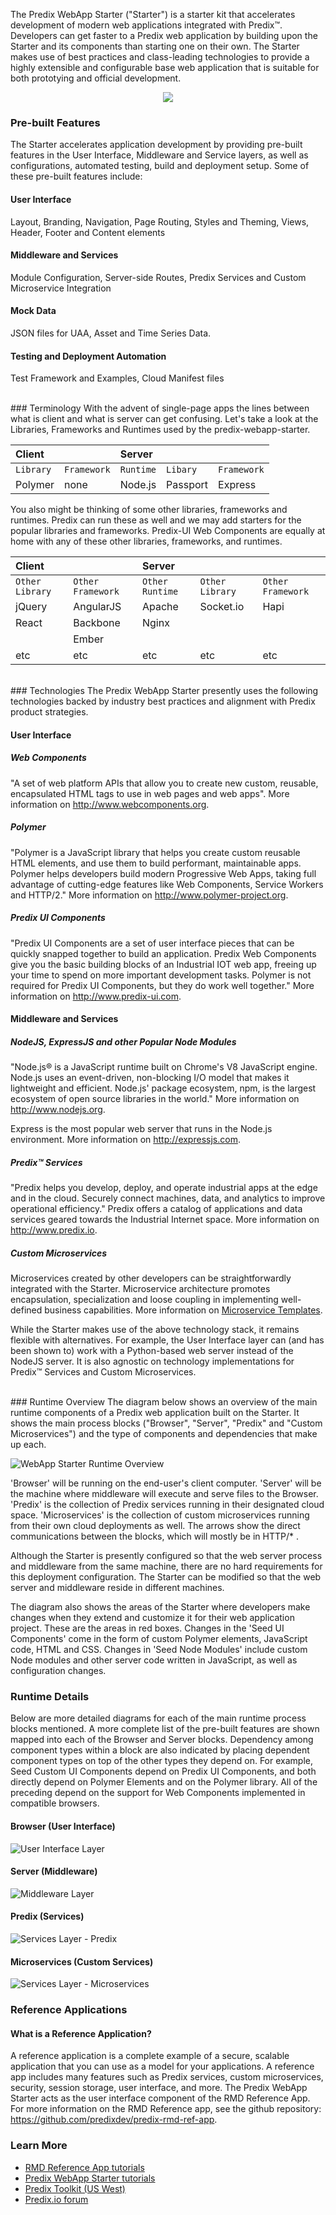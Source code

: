 <!-- Note: the image links are a little funky.
      we're using the ../docs/images path so we can serve the images in github, or the /about page of the app.
 -->
The Predix WebApp Starter ("Starter") is a starter kit that accelerates development of modern web applications integrated with Predix™.  Developers can get faster to a Predix web application by building upon the Starter and its components than starting one on their own.  The Starter makes use of best practices and class-leading technologies to provide a highly extensible and configurable base web application that is suitable for both prototying and official development.

<p align="center">
  <img src="../docs/images/PredixWebAppStarterOverview.png"/>
</p>

### Pre-built Features
The Starter accelerates application development by providing pre-built features in the User Interface, Middleware and Service layers, as well as configurations, automated testing, build and deployment setup.  Some of these pre-built features include:


#### User Interface
Layout, Branding, Navigation, Page Routing, Styles and Theming, Views, Header, Footer and Content elements


#### Middleware and Services
Module Configuration, Server-side Routes, Predix Services and Custom Microservice Integration


#### Mock Data
JSON files for UAA, Asset and Time Series Data.  


#### Testing and Deployment Automation
Test Framework and Examples, Cloud Manifest files


<br />
### Terminology
With the advent of single-page apps the lines between what is client and what is server can get confusing.  Let's take a look at the Libraries, Frameworks and Runtimes used by the predix-webapp-starter.  

|Client         |                 |Server         |               |               |
|:--------------|:----------------|:--------------|:--------------|:--------------|
|`Library`      |`Framework`      |`Runtime`      |`Libary`       |`Framework`    |
| Polymer       | none            | Node.js       | Passport      | Express       |

You also might be thinking of some other libraries, frameworks and runtimes.  Predix can run these as well and we may add starters for the popular libraries and frameworks.  Predix-UI Web Components are equally at home with any of these other libraries, frameworks, and runtimes.

|Client         |                 |Server         |                 |                 |
|:--------------|:----------------|:--------------|:----------------|:----------------|
|`Other Library`|`Other Framework`|`Other Runtime`|`Other Library`  |`Other Framework`|
| jQuery        | AngularJS       | Apache        | Socket.io       | Hapi            |
| React         | Backbone        | Nginx         |                 |                 |
|               | Ember           |               |                 |                 |
| etc           | etc             | etc           | etc             | etc             |

<br />
### Technologies
The Predix WebApp Starter presently uses the following technologies backed by industry best practices and alignment with Predix product strategies.


#### User Interface
##### Web Components
"A set of web platform APIs that allow you to create new custom, reusable, encapsulated HTML tags to use in web pages and web apps".  More information on <a href="http://www.webcomponents.org" target="_blank">http://www.webcomponents.org</a>.


##### Polymer
"Polymer is a JavaScript library that helps you create custom reusable HTML elements, and use them to build performant, maintainable apps. Polymer helps developers build modern Progressive Web Apps, taking full advantage of cutting-edge features like Web Components, Service Workers and HTTP/2."  More information on <a href="http://www.polymer-project.org" target="_blank">http://www.polymer-project.org</a>.


##### Predix UI Components
"Predix UI Components are a set of user interface pieces that can be quickly snapped together to build an application. Predix Web Components give you the basic building blocks of an Industrial IOT web app, freeing up your time to spend on more important development tasks. Polymer is not required for Predix UI Components, but they do work well together."  More information on <a href="http://www.predix-ui.com" target="_blank">http://www.predix-ui.com</a>.


#### Middleware and Services
##### NodeJS, ExpressJS and other Popular Node Modules
"Node.js® is a JavaScript runtime built on Chrome's V8 JavaScript engine. Node.js uses an event-driven, non-blocking I/O model that makes it lightweight and efficient. Node.js' package ecosystem, npm, is the largest ecosystem of open source libraries in the world."  More information on <a href="http://www.nodejs.org" target="_blank">http://www.nodejs.org</a>.

Express is the most popular web server that runs in the Node.js environment.  More information on <a href="http://expressjs.com" target="_blank">http://expressjs.com</a>.


##### Predix™ Services
"Predix helps you develop, deploy, and operate industrial apps at the edge and in the cloud. Securely connect machines, data, and analytics to improve operational efficiency."  Predix offers a catalog of applications and data services geared towards the Industrial Internet space.  More information on <a href="http://www.predix.io" target="_blank">http://www.predix.io</a>.


##### Custom Microservices
Microservices created by other developers can be straightforwardly integrated with the Starter.  Microservice architecture promotes encapsulation, specialization and loose coupling in implementing well-defined business capabilities.  More information on <a href="https://www.predix.io/resources/tutorials/journey.html#2041" target="_blank">Microservice Templates</a>.

While the Starter makes use of the above technology stack, it remains flexible with alternatives.  For example, the User Interface layer can (and has been shown to) work with a Python-based web server instead of the NodeJS server.  It is also agnostic on technology implementations for Predix™ Services and Custom Microservices.

<br />
### Runtime Overview
The diagram below shows an overview of the main runtime components of a Predix web application built on the Starter.  It shows the main process blocks ("Browser", "Server", "Predix" and "Custom Microservices") and the type of components and dependencies that make up each.

![WebApp Starter Runtime Overview](../docs/images/SeedRuntimeOverview.png "WebApp Starter Runtime Overview")

'Browser' will be running on the end-user's client computer.  'Server' will be the machine where middleware will execute and serve files to the Browser. 'Predix' is the collection of Predix services running in their designated cloud space.  'Microservices' is the collection of custom microservices running from their own cloud deployments as well.  The arrows show the direct communications between the blocks, which will mostly be in HTTP/* .

Although the Starter is presently configured so that the web server process and middleware from the same machine, there are no hard requirements for this deployment configuration.  The Starter can be modified so that the web server and middleware reside in different machines.

The diagram also shows the areas of the Starter where developers make changes when they extend and customize it for their web application project.  These are the areas in red boxes.  Changes in the 'Seed UI Components' come in the form of custom Polymer elements, JavaScript code, HTML and CSS.  Changes in 'Seed Node Modules' include custom Node modules and other server code written in JavaScript, as well as configuration changes.


### Runtime Details
Below are more detailed diagrams for each of the main runtime process blocks mentioned.  A more complete list of the pre-built features are shown mapped into each of the Browser and Server blocks.  Dependency among component types within a block are also indicated by placing dependent component types on top of the other types they depend on.  For example, Seed Custom UI Components depend on Predix UI Components, and both directly depend on Polymer Elements and on the Polymer library.  All of the preceding depend on the support for Web Components implemented in compatible browsers.


#### Browser (User Interface)
![User Interface Layer](../docs/images/SeedRuntimeBrowserDetails.png "Browser Components")


#### Server (Middleware)
![Middleware Layer](../docs/images/SeedRuntimeServerDetails.png "Server Components")


#### Predix (Services)
![Services Layer - Predix](../docs/images/SeedRuntimePredixDetails.png "Predix Services")


#### Microservices (Custom Services)
![Services Layer - Microservices](../docs/images/SeedRuntimeMicroservicesDetails.png "Custom Microservices")

### Reference Applications

#### What is a Reference Application?
A reference application is a complete example of a secure, scalable application that you can use as a model for your applications.  A reference app includes many features such as Predix services, custom microservices, security, session storage, user interface, and more.  The Predix WebApp Starter acts as the user interface component of the RMD Reference App.  For more information on the RMD Reference app, see the github repository: <a href="https://github.com/predixdev/predix-rmd-ref-app" target="_blank">https://github.com/predixdev/predix-rmd-ref-app</a>.

### Learn More
* <a href="https://www.predix.io/resources/tutorials/journey.html#1610" target="_blank">RMD Reference App tutorials</a>
* <a href="https://www.predix.io/resources/tutorials/journey.html#2100" target="_blank">Predix WebApp Starter tutorials</a>
* <a href="https://predix-toolkit.run.aws-usw02-pr.ice.predix.io/" target="_blank">Predix Toolkit (US West)</a>
* <a href="https://forum.predix.io" target="_blank">Predix.io forum</a>